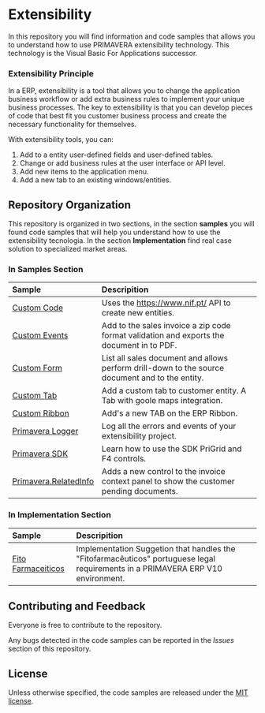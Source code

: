 # Extensibility

In this repository you will find information and code samples that allows you to understand how to use PRIMAVERA extensibility technology. This technology is the Visual Basic For Applications successor.

###  Extensibility Principle

In a ERP, extensibility is a tool that allows you to change the application business workflow or add extra business rules to implement your unique business processes.
The key to extensibility is that you can develop pieces of code that best fit you customer business process and create the necessary functionality for themselves.

With extensibility tools, you can:
1) Add to a entity user-defined fields and user-defined tables.
2) Change or add business rules at the user interface or API level.
3) Add new items to the application menu.
4) Add a new tab to an existing windows/entities.

## Repository Organization

This repository is organized in two sections, in the section **samples** you will found code samples that will help you understand how to use  the extensibility tecnologia. In the section **Implementation** find real case solution to specialized market  areas.

### In Samples Section

| Sample                                 | Descripition     |
| :------------------------------------- | :--------------- |
| [Custom Code](samples%2FCustom%2520Code%2FREADME.md) | Uses the https://www.nif.pt/ API to create new entities. |
| [Custom Events](samples%2FCustom%2520Events%2FREADME.md) | Add to the sales invoice a zip code format validation and exports the document in to PDF. |
| [Custom Form](samples%2FCustom%2520Form%2FREADME.md) | List all sales document and allows perform drill-down to the source document and to the entity. |
| [Custom Tab](samples%2FCustom%2520Tabs%2FReadme.md) | Add a custom tab to customer entity. A Tab with goole maps integration. |
| [Custom Ribbon](samples%2FCustom%2520Ribbon%2FREADME.md) | Add's a new TAB on the ERP Ribbon. |
| [Primavera Logger ](samples%2FPrimavera%2520Logger%2FREADME.md)| Log all the errors and events of your extensibility project. |
| [Primavera SDK](samples%2FPrimavera%2520SDK%2FREADME.md) | Learn how to use the SDK PriGrid and F4 controls. |
| [Primavera.RelatedInfo](samples%2FPrimavera.RelatedInfo%2Freadme.md) | Adds a new control to the invoice context panel to show the customer pending documents.|

### In Implementation Section

| Sample                                 | Descripition     |
| :------------------------------------- | :--------------- |
| [Fito Farmaceiticos](Implementation%2FSIFitofarmaceuticos%2FReadme.md) | Implementation Suggetion that handles the "Fitofarmacêuticos" portuguese legal requirements in a PRIMAVERA ERP V10 environment. |

## Contributing and Feedback

Everyone is free to contribute to the repository.

Any bugs detected in the code samples can be reported in the *Issues* section of this repository.

## License

Unless otherwise specified, the code samples are released under the [MIT license](https://pt.wikipedia.org/wiki/Licen%C3%A7a_MIT).
